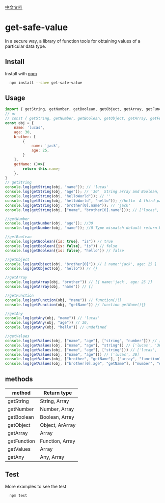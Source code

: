 
[中文文档](https://github.com/huweicool/get-safe-value/blob/master/README-Chinese.md)

# get-safe-value

 In a secure way, a library of function tools for obtaining values of a particular data type.


## Install

Install with [npm](https://www.npmjs.com/package/get-safe-value)

```sh
  npm install --save get-safe-value
```


## Usage

```js
import { getString, getNumber, getBoolean, getObject, getArray, getFunction, getValues, getAny } from 'get-safe-value';
// or
// const { getString, getNumber, getBoolean, getObject, getArray, getFunction, getValues, getAny } =  require('get-safe-value');
const obj = {
	name: 'lucas',
	age: 30,
	brother: [
		{ 
			name: 'jack',
			age: 25,
		}
	],
	getName: ()=>{
		return this.name;
	},
}
// getString
console.log(getString(obj, "name")); // 'lucas'
console.log(getString(obj, "age")); // '30'  String array and Boolean, both call String constructor to String type
console.log(getString(obj, "helloWorld")); // ''
console.log(getString(obj, "helloWorld", "hello")); //hello  A third parameter is the default value, return the default value if the value of String type can not be obtained correctly.
console.log(getString(obj, "brother[0].name")); // 'jack'
console.log(getString(obj, ["name", "brother[0].name"])); // ["lucas", "jack"]

//getNumber
console.log(getNumber(obj, "age")); //30
console.log(getNumber(obj, "name")); //0 Type mismatch default return Number：0 Number：0

//getBoolean
console.log(getBoolean({is: true}, "is")) // true
console.log(getBoolean({is: false}, "is")) // false
console.log(getBoolean({is: false}, "hello")) // false

//getObject
console.log(getObject(obj, "brother[0]")) // { name:'jack', age: 25 }
console.log(getObject(obj, "hello")) // {}

//getArray
console.log(getArray(obj, "brother")) // [{ name:'jack', age: 25 }]
console.log(getArray(obj, "name")) // []

//getFunction
console.log(getFunction(obj, "name")) // function(){}
console.log(getFunction(obj, "getName")) // function getName(){}

//getAny
console.log(getAny(obj, "name")) // 'lucas'
console.log(getAny(obj, "age")) // 30,
console.log(getAny(obj, "hello")) // undefined

//getValues
console.log(getValues(obj, ["name", "age"], ["string", "number"])) // ['lucas', 30]
console.log(getValues(obj, ["name", "age"], "string")) // ['lucas', '30']
console.log(getValues(obj, ["name", "age"], ["string"])) // ['lucas', '30']
console.log(getValues(obj, ["name", "age"])) // ['lucas', 30]
console.log(getValues(obj, ["brother", "getName"], ["array", "function"])) // [[{ name:'jack', age: 25 }], function getName(){}]
console.log(getValues(obj, ["brother[0].age", "getName"], ["number", "object"])) // [25, {}]
```


## methods

| method | Return type |
| ------ | ------ |
| getString | String, Array |
| getNumber | Number, Array |
| getBoolean | Boolean, Array |
| getObject | Object, ArArray |
| getArray | Array |
| getFunction | Function, Array |
| getValues | Array |
| getAny | Any, Array |


## Test
More examples to see the test
```sh
  npm test
```